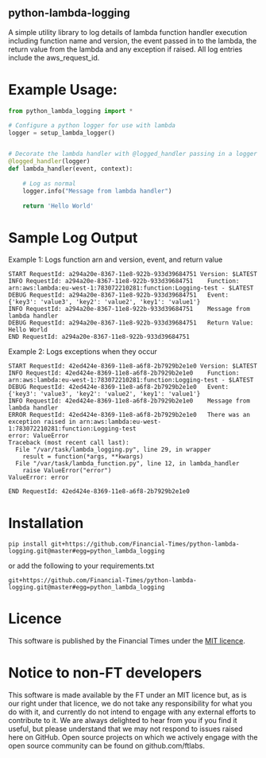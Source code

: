 ## python-lambda-logging

A simple utility library to log details of lambda function handler execution including function name and version, the event passed in to the lambda, the return value from the lambda and any exception if raised. All log entries include the aws_request_id.

# Example Usage:

```python
from python_lambda_logging import *

# Configure a python logger for use with lambda
logger = setup_lambda_logger()


# Decorate the lambda handler with @logged_handler passing in a logger
@logged_handler(logger)
def lambda_handler(event, context):
    
    # Log as normal
    logger.info("Message from lambda handler")
    
    return 'Hello World'
```

# Sample Log Output

Example 1: Logs function arn and version, event, and return value 
```
START RequestId: a294a20e-8367-11e8-922b-933d39684751 Version: $LATEST
INFO RequestId: a294a20e-8367-11e8-922b-933d39684751	Function: arn:aws:lambda:eu-west-1:783072210281:function:Logging-test - $LATEST
DEBUG RequestId: a294a20e-8367-11e8-922b-933d39684751	Event: {'key3': 'value3', 'key2': 'value2', 'key1': 'value1'}
INFO RequestId: a294a20e-8367-11e8-922b-933d39684751	Message from lambda handler
DEBUG RequestId: a294a20e-8367-11e8-922b-933d39684751	Return Value: Hello World
END RequestId: a294a20e-8367-11e8-922b-933d39684751
```

Example 2: Logs exceptions when they occur

```
START RequestId: 42ed424e-8369-11e8-a6f8-2b7929b2e1e0 Version: $LATEST
INFO RequestId: 42ed424e-8369-11e8-a6f8-2b7929b2e1e0	Function: arn:aws:lambda:eu-west-1:783072210281:function:Logging-test - $LATEST
DEBUG RequestId: 42ed424e-8369-11e8-a6f8-2b7929b2e1e0	Event: {'key3': 'value3', 'key2': 'value2', 'key1': 'value1'}
INFO RequestId: 42ed424e-8369-11e8-a6f8-2b7929b2e1e0	Message from lambda handler
ERROR RequestId: 42ed424e-8369-11e8-a6f8-2b7929b2e1e0	There was an exception raised in arn:aws:lambda:eu-west-1:783072210281:function:Logging-test
error: ValueError
Traceback (most recent call last):
  File "/var/task/lambda_logging.py", line 29, in wrapper
    result = function(*args, **kwargs)
  File "/var/task/lambda_function.py", line 12, in lambda_handler
    raise ValueError("error")
ValueError: error

END RequestId: 42ed424e-8369-11e8-a6f8-2b7929b2e1e0
```

# Installation

```pip install git+https://github.com/Financial-Times/python-lambda-logging.git@master#egg=python_lambda_logging```

or add the following to your requirements.txt

```git+https://github.com/Financial-Times/python-lambda-logging.git@master#egg=python_lambda_logging ```

# Licence
This software is published by the Financial Times under the [MIT licence](http://opensource.org/licenses/MIT).


# Notice to non-FT developers

This software is made available by the FT under an MIT licence but, as is our right under that licence, we do not take any responsibility for what you do with it, and currently do not intend to engage with any external efforts to contribute to it.  We are always delighted to hear from you if you find it useful, but please understand that we may not respond to issues raised here on GitHub.  Open source projects on which we actively engage with the open source community can be found on github.com/ftlabs.

